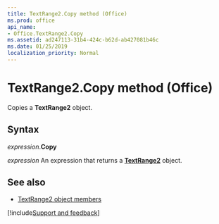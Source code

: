 ```yaml
---
title: TextRange2.Copy method (Office)
ms.prod: office
api_name:
- Office.TextRange2.Copy
ms.assetid: ad247113-31b4-424c-b62d-ab427081b46c
ms.date: 01/25/2019
localization_priority: Normal
---
```



# TextRange2.Copy method (Office)

Copies a **TextRange2** object.


## Syntax

_expression_.**Copy**

_expression_ An expression that returns a **[TextRange2](Office.TextRange2.md)** object.


## See also

- [TextRange2 object members](overview/Library-Reference/textrange2-members-office.md)



[!include[Support and feedback](~/includes/feedback-boilerplate.md)]